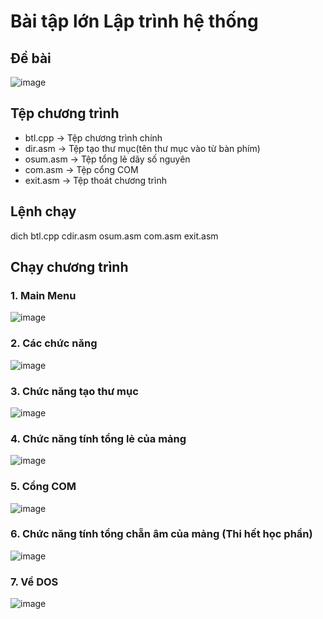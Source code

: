# Bài tập lớn Lập trình hệ thống
## Đề bài
![image](https://github.com/dangvancong23012002/btl_assembly/assets/145835610/29b8d699-4343-4372-909c-93b675d75eed)
## Tệp chương trình 
- btl.cpp -> Tệp chương trình chính
- dir.asm -> Tệp tạo thư mục(tên thư mục vào từ bàn phím)
- osum.asm -> Tệp tổng lẻ dãy số nguyên
- com.asm -> Tệp cổng COM
- exit.asm -> Tệp thoát chương trình 
## Lệnh chạy
dich btl.cpp cdir.asm osum.asm com.asm exit.asm
## Chạy chương trình
### 1. Main Menu
![image](https://github.com/user-attachments/assets/17037d94-e647-413b-82cf-d9a3b5cb5ab4)
### 2. Các chức năng
![image](https://github.com/user-attachments/assets/c78fdc9f-a662-41bf-9e5c-439ff7a5e724)
### 3. Chức năng tạo thư mục
![image](https://github.com/user-attachments/assets/9642028d-c7ef-4cf6-a3a1-0799ad96ad61)
### 4. Chức năng tính tổng lẻ của mảng
![image](https://github.com/user-attachments/assets/3606ec0c-b471-49d3-a07c-992cf06a96b4)
### 5. Cổng COM
![image](https://github.com/user-attachments/assets/dfeba5a8-e427-4fa6-bcfc-e7669af97964)
### 6. Chức năng tính tổng chẵn âm của mảng (Thi hết học phần)
![image](https://github.com/user-attachments/assets/3b7b953d-7d03-4caf-9e57-2f7d694c9059)
### 7. Về DOS
![image](https://github.com/user-attachments/assets/8d328d64-bbfb-4405-9075-579b92241e81)









